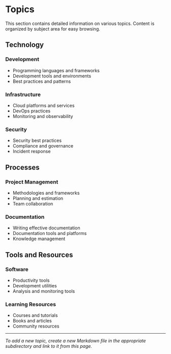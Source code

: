 # Topics

This section contains detailed information on various topics. Content is organized by subject area for easy browsing.

## Technology

### Development
- Programming languages and frameworks
- Development tools and environments
- Best practices and patterns

### Infrastructure
- Cloud platforms and services
- DevOps practices
- Monitoring and observability

### Security
- Security best practices
- Compliance and governance
- Incident response

## Processes

### Project Management
- Methodologies and frameworks
- Planning and estimation
- Team collaboration

### Documentation
- Writing effective documentation
- Documentation tools and platforms
- Knowledge management

## Tools and Resources

### Software
- Productivity tools
- Development utilities
- Analysis and monitoring tools

### Learning Resources
- Courses and tutorials
- Books and articles
- Community resources

---

*To add a new topic, create a new Markdown file in the appropriate subdirectory and link to it from this page.*